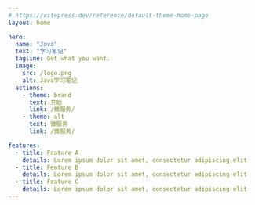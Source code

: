 ```yaml
---
# https://vitepress.dev/reference/default-theme-home-page
layout: home

hero:
  name: "Java"
  text: "学习笔记"
  tagline: Get what you want.
  image:
    src: /logo.png
    alt: Java学习笔记
  actions:
    - theme: brand
      text: 开始
      link: /微服务/
    - theme: alt
      text: 微服务
      link: /微服务/

features:
  - title: Feature A
    details: Lorem ipsum dolor sit amet, consectetur adipiscing elit
  - title: Feature B
    details: Lorem ipsum dolor sit amet, consectetur adipiscing elit
  - title: Feature C
    details: Lorem ipsum dolor sit amet, consectetur adipiscing elit
---
```


